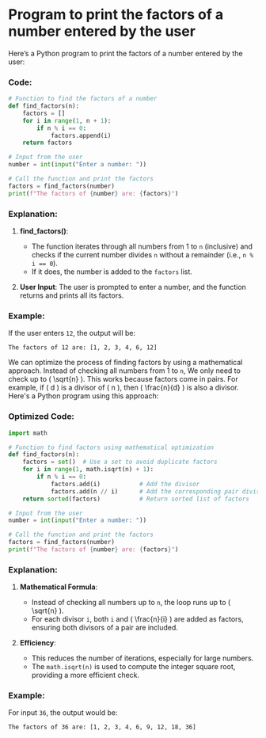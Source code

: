 # Program to print the factors of a number entered by the user
Here’s a Python program to print the factors of a number entered by the user:

### Code:

```python
# Function to find the factors of a number
def find_factors(n):
    factors = []
    for i in range(1, n + 1):
        if n % i == 0:
            factors.append(i)
    return factors

# Input from the user
number = int(input("Enter a number: "))

# Call the function and print the factors
factors = find_factors(number)
print(f"The factors of {number} are: {factors}")
```

### Explanation:
1. **find_factors()**: 
   - The function iterates through all numbers from 1 to `n` (inclusive) and checks if the current number divides `n` without a remainder (i.e., `n % i == 0`).
   - If it does, the number is added to the `factors` list.

2. **User Input**: The user is prompted to enter a number, and the function returns and prints all its factors.

### Example:
If the user enters `12`, the output will be:

```
The factors of 12 are: [1, 2, 3, 4, 6, 12]
```
We can optimize the process of finding factors by using a mathematical approach. Instead of checking all numbers from 1 to `n`, We only need to check up to \( \sqrt{n} \). This works because factors come in pairs. For example, if \( d \) is a divisor of \( n \), then \( \frac{n}{d} \) is also a divisor. Here's a Python program using this approach:

### Optimized Code:

```python
import math

# Function to find factors using mathematical optimization
def find_factors(n):
    factors = set()  # Use a set to avoid duplicate factors
    for i in range(1, math.isqrt(n) + 1):
        if n % i == 0:
            factors.add(i)           # Add the divisor
            factors.add(n // i)      # Add the corresponding pair divisor
    return sorted(factors)           # Return sorted list of factors

# Input from the user
number = int(input("Enter a number: "))

# Call the function and print the factors
factors = find_factors(number)
print(f"The factors of {number} are: {factors}")
```

### Explanation:
1. **Mathematical Formula**:
   - Instead of checking all numbers up to `n`, the loop runs up to \( \sqrt{n} \).
   - For each divisor `i`, both `i` and \( \frac{n}{i} \) are added as factors, ensuring both divisors of a pair are included.

2. **Efficiency**:
   - This reduces the number of iterations, especially for large numbers.
   - The `math.isqrt(n)` is used to compute the integer square root, providing a more efficient check.

### Example:
For input `36`, the output would be:

```
The factors of 36 are: [1, 2, 3, 4, 6, 9, 12, 18, 36]
```